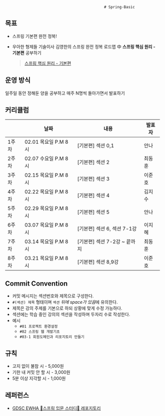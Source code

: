                                                  # Spring-Basic

## 목표
- 스프링 기본편 완전 정복!
- 우아한 형제들 기술이사 김영한의 스프링 완전 정복 로드맵 中 **스프링 핵심 원리 - 기본편** 공부하기
   <br>
  
  > [스프링 핵심 원리 - 기본편](https://www.inflearn.com/course/%EC%8A%A4%ED%94%84%EB%A7%81-%ED%95%B5%EC%8B%AC-%EC%9B%90%EB%A6%AC-%EA%B8%B0%EB%B3%B8%ED%8E%B8)

## 운영 방식
일주일 동안 정해둔 양을 공부하고 매주 N명씩 돌아가면서 발표하기
  
  
## 커리큘럼
||날짜|내용|발표자|
|---|---|---|---|
|1주차|02.01 목요일 P.M 8시|[기본편] 섹션 0,1|안나|
|2주차|02.07 수요일 P.M 8시|[기본편] 섹션 2| 최동훈|
|3주차|02.15 목요일 P.M 8시|[기본편] 섹션 3| 이준호|
|4주차|02.22 목요일 P.M 8시|[기본편] 섹션 4| 김지수|
|5주차|02.29 목요일 P.M 8시|[기본편] 섹션 5|안나|
|6주차|03.07 목요일 P.M 8시|[기본편] 섹션 6, 섹션 7-1강|이지혜|
|7주차|03.14 목요일 P.M 8시|[기본편] 섹션 7-2강 ~ 끝까지| 최동훈|
|8주차|03.21 목요일 P.M 8시|[기본편] 섹션 8,9강| 이준호|

## Commit Convention
- 커밋 메시지는 섹션번호와 제목으로 구성한다.
- `#(섹션) 제목` 형태이며 `섹션` *뒤에 space가 있음*에 유의한다.
- 제목은 강의 주제를 기본으로 하되 상황에 맞게 수정 가능하다.
- 섹션에는 학습 중인 강의의 섹션을 작성하며 두자리 수로 작성한다.
- 예시
    - `#01 프로젝트 환경설정`
    - `#02 스프링 웹 개발기초`
    - `#03-1 회원도메인과 리포지토리 만들기`

## 규칙
- 고지 없이 불참 시 - 5,000원
- 기한 내 커밋 안 할 시 - 3,000원
- 5분 이상 지각할 시 - 1,000원

## 레퍼런스
- [GDSC EWHA 🌱스프링 입문 스터디🌱 레포지토리](https://github.com/gdscewha-3rd/Study-Spring?tab=readme-ov-file)
